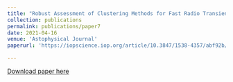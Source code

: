 ```yaml
---
title: "Robust Assessment of Clustering Methods for Fast Radio Transient Candidates"
collection: publications
permalink: publications/paper7
date: 2021-04-16
venue: 'Astophysical Journal'
paperurl: 'https://iopscience.iop.org/article/10.3847/1538-4357/abf92b/pdf'

---
```


[Download paper here](https://iopscience.iop.org/article/10.3847/1538-4357/abf92b/pdf)
